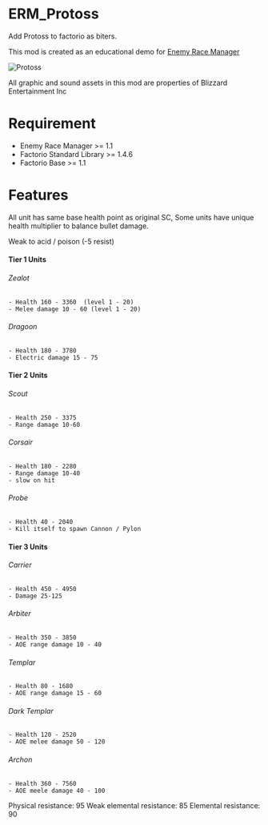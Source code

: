 # ERM_Protoss
Add Protoss to factorio as biters.

This mod is created as an educational demo for [Enemy Race Manager](https://mods.factorio.com/mod/enemyracemanager)

![Protoss](https://mods-data.factorio.com/assets/656569de2ac0658bd1907a5a8c71f4553a952d6b.png "Protoss")

All graphic and sound assets in this mod are properties of Blizzard Entertainment Inc

# Requirement
* Enemy Race Manager >= 1.1
* Factorio Standard Library >= 1.4.6
* Factorio Base >= 1.1

# Features
All unit has same base health point as original SC, Some units have unique health multiplier to balance bullet damage.

Weak to acid / poison (-5 resist)

#### Tier 1 Units
###### Zealot
    - Health 160 - 3360  (level 1 - 20)
    - Melee damage 10 - 60 (level 1 - 20)
###### Dragoon
    - Health 180 - 3780
    - Electric damage 15 - 75


#### Tier 2 Units
###### Scout
    - Health 250 - 3375
    - Range damage 10-60

###### Corsair
    - Health 180 - 2280
    - Range damage 10-40   
    - slow on hit

###### Probe
    - Health 40 - 2040
    - Kill itself to spawn Cannon / Pylon


#### Tier 3 Units
###### Carrier
    - Health 450 - 4950
    - Damage 25-125

###### Arbiter
    - Health 350 - 3850
    - AOE range damage 10 - 40

###### Templar
    - Health 80 - 1680
    - AOE range damage 15 - 60

###### Dark Templar
    - Health 120 - 2520
    - AOE melee damage 50 - 120

###### Archon
    - Health 360 - 7560
    - AOE meele damage 40 - 100

Physical resistance: 95
Weak elemental resistance: 85
Elemental resistance: 90